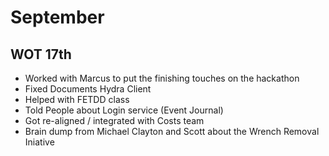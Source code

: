 # September

## WOT 17th
- Worked with Marcus to put the finishing touches on the hackathon
- Fixed Documents Hydra Client
- Helped with FETDD class
- Told People about Login service (Event Journal)
- Got re-aligned / integrated with Costs team
- Brain dump from Michael Clayton and Scott about the Wrench Removal Iniative
